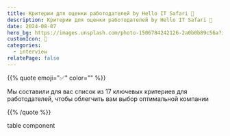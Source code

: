 ```yaml
---
title: Критерии для оценки работодателей by Hello IT Safari 🦖
description: Критерии для оценки работодателей by Hello IT Safari 🦖
date: 2024-08-07
hero_bg: https://images.unsplash.com/photo-1506784242126-2a0b0b89c56a?ixlib=rb-4.0.3&q=85&fm=jpg&crop=entropy&cs=srgb&w=2400
customIcon: 🔏
categories:
  - interview
relatePage: false
---
```

{{% quote emoji="✅" color="" %}}

Мы составили для вас список из 17 ключевых критериев для работодателей, чтобы облегчить вам выбор оптимальной компании

{{% /quote %}}

table component
